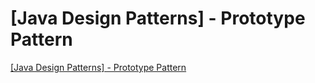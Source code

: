# [Java Design Patterns] - Prototype Pattern
[[Java Design Patterns] - Prototype Pattern](https://aiwithcloud.com/2022/09/19/java_design_patterns___prototype_pattern/)